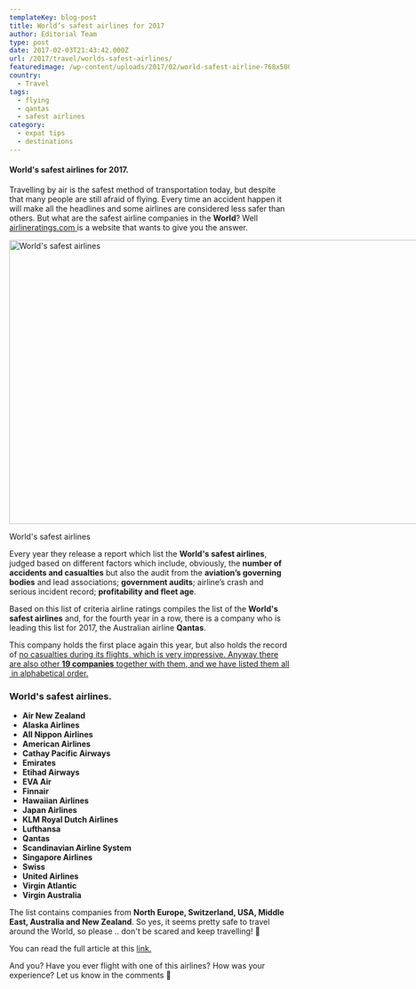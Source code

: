 ```yaml
---
templateKey: blog-post
title: World’s safest airlines for 2017
author: Editorial Team
type: post
date: 2017-02-03T21:43:42.000Z
url: /2017/travel/worlds-safest-airlines/
featuredimage: /wp-content/uploads/2017/02/world-safest-airline-768x500.jpg
country:
  - Travel
tags:
  - flying
  - qantas
  - safest airlines
category:
  - expat tips
  - destinations
---
```


#### World's safest airlines for 2017.

Travelling by air is the safest method of transportation today, but despite that many people are still afraid of flying. Every time an accident happen it will make all the headlines and some airlines are considered less safer than others. But what are the safest airline companies in the **World**? Well <a href="https://www.airlineratings.com/" target="_blank">airlineratings.com </a>is a website that wants to give you the answer. <!--more-->

<div id="attachment_487" style="width: 795px" >
  <img  src="/img/uploads/2017/02/world-safest-airline-1024x666.jpg" alt="World's safest airlines" width="785" height="511" srcset="/img/uploads/2017/02/world-safest-airline-1024x666.jpg 1024w, /img/uploads/2017/02/world-safest-airline-300x195.jpg 300w, /img/uploads/2017/02/world-safest-airline-768x500.jpg 768w, /img/uploads/2017/02/world-safest-airline.jpg 1280w" sizes="(max-width: 785px) 100vw, 785px" />
  
 <p>
    World's safest airlines
  </p>
</div>

Every year they release a report which list the **World's safest airlines**, judged based on different factors which include, obviously, the **number of accidents and casualties** but also the audit from the **aviation’s governing bodies** and lead associations; **government audits**; airline’s crash and serious incident record; **profitability and fleet age**.

Based on this list of criteria airline ratings compiles the list of the **World's safest airlines** and, for the fourth year in a row, there is a company who is leading this list for 2017, the Australian airline **Qantas**.

This company holds the first place again this year, but also holds the record of <span style="text-decoration: underline;">no casualties during its flights, which is very impressive. Anyway there are also other **19 companies** together with them, and we have listed them all  in alphabetical order.

### World's safest airlines.

- **Air New Zealand**
- **Alaska Airlines**
- **All Nippon Airlines**
- **American Airlines**
- **Cathay Pacific Airways**
- **Emirates**
- **Etihad Airways**
- **EVA Air**
- **Finnair**
- **Hawaiian Airlines**
- **Japan Airlines**
- **KLM Royal Dutch Airlines**
- **Lufthansa**
- **Qantas**
- **Scandinavian Airline System**
- **Singapore Airlines**
- **Swiss**
- **United Airlines**
- **Virgin Atlantic**
- **Virgin Australia**

The list contains companies from **North Europe, Switzerland, USA, Middle East, Australia and New Zealand**. So yes, it seems pretty safe to travel around the World, so please .. don't be scared and keep travelling! 🙂

You can read the full article at this <a href="https://www.airlineratings.com/news/997/worlds-safest-airlines-for-2017" target="_blank">link.</a>

And you? Have you ever flight with one of this airlines? How was your experience? Let us know in the comments 🙂

&nbsp;
